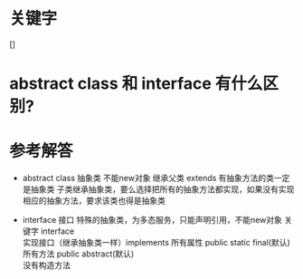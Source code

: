 # 关键字

[]

# abstract class 和 interface 有什么区别?

# 参考解答


* abstract class 抽象类
不能new对象
继承父类 extends
有抽象方法的类一定是抽象类
子类继承抽象类，要么选择把所有的抽象方法都实现，如果没有实现相应的抽象方法，要求该类也得是抽象类

* interface 接口
特殊的抽象类，为多态服务，只能声明引用，不能new对象
关键字 interface   
实现接口（继承抽象类一样）implements
所有属性 public static final(默认)
所有方法 public abstract(默认)	
没有构造方法